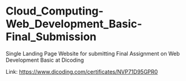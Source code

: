 # Cloud_Computing-Web_Development_Basic-Final_Submission
Single Landing Page Website for submitting Final Assignment on Web Development Basic at Dicoding

Link: https://www.dicoding.com/certificates/NVP71D95GPR0

